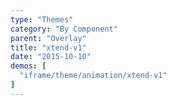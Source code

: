 ```yaml
---
type: "Themes"
category: "By Component"
parent: "Overlay"
title: "xtend-v1"
date: "2015-10-10"
demos: [
  "iframe/theme/animation/xtend-v1"
]
---
```

